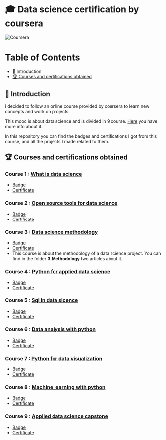 # 🎓 Data science certification by coursera

![Coursera](https://www.imt.fr/wp-content/uploads/2015/09/201509_logo-Coursera.jpg)

Table of Contents
=================

  * [ 🐣 Introduction](#-introduction)
  * [ 🏆 Courses and certifications obtained](#-courses-and-certifications-obtained)

## 🐣 Introduction

I decided to follow an online course provided by coursera to learn new concepts and work on projects.

This mooc is about data science and is divided in 9 course. [Here](https://www.coursera.org/professional-certificates/ibm-data-science#courses) you have more info about it. 


In this repository you can find the badges and certifications I got from this course, and all the projects I made related to them.



## 🏆 Courses and certifications obtained

### Course 1 : [What is data science](https://www.coursera.org/learn/what-is-datascience?specialization=ibm-data-science)

* [Badge](https://www.youracclaim.com/org/ibm/badge/data-science-orientation)
* [Certificate](https://www.coursera.org/account/accomplishments/certificate/FEWGWQCPBH85)

### Course 2 : [Open source tools for data science](https://www.coursera.org/learn/open-source-tools-for-data-science?specialization=ibm-data-science)

* [Badge](https://www.youracclaim.com/org/ibm/badge/open-source-tools-for-data-science)
* [Certificate](https://www.coursera.org/account/accomplishments/records/P866TJNZJ38A)

### Course 3 : [Data science methodology](https://www.coursera.org/learn/data-science-methodology?specialization=ibm-data-science)

* [Badge](https://www.youracclaim.com/org/ibm/badge/data-science-methodology)
* [Certificate](https://www.coursera.org/account/accomplishments/records/WUHQRQWVLXBG)
* This course is about the methodology of a data science project. You can find in the folder **3.Methodology** two articles about it.

### Course 4 : [Python for applied data science](https://www.coursera.org/learn/python-for-applied-data-science-ai?specialization=ibm-data-science)

* [Badge]()
* [Certificate]()

### Course 5 : [Sql in data sicence](https://www.coursera.org/learn/sql-data-science)

* [Badge]()
* [Certificate]()

### Course 6 : [Data analysis with python](https://www.coursera.org/learn/data-analysis-with-python)

* [Badge]()
* [Certificate]()

### Course 7 : [Python for data visualization](https://www.coursera.org/learn/python-for-data-visualization)

* [Badge]()
* [Certificate]()

### Course 8 : [Machine learning with python](https://www.coursera.org/learn/machine-learning-with-python)

* [Badge]()
* [Certificate]()

### Course 9 : [Applied data science capstone](https://www.coursera.org/learn/applied-data-science-capstone)
* [Badge]()
* [Certificate]()